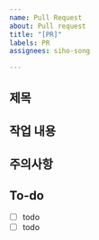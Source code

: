 ```yaml
---
name: Pull Request
about: Pull request
title: "[PR]"
labels: PR
assignees: siho-song

---
```


## 제목

## 작업 내용

## 주의사항

## To-do
* [ ] todo
* [ ] todo
